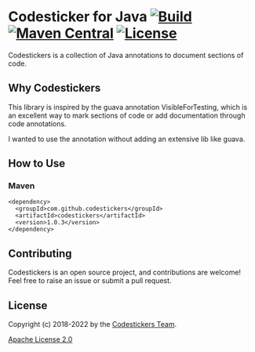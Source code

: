 # Codesticker for Java [![Build](https://github.com/codestickers/codestickers-java/workflows/build/badge.svg)](https://github.com/codestickers/codestickers-java/actions) [![Maven Central](https://img.shields.io/maven-central/v/com.github.codestickers/codestickers.svg)](https://search.maven.org/#search%7Cga%7C1%7Ccodestickers) [![License](https://img.shields.io/badge/License-Apache%202.0-blue.svg)](https://www.apache.org/licenses/LICENSE-2.0.txt)

Codestickers is a collection of Java annotations to document sections of code.

## Why Codestickers
This library is inspired by the guava annotation VisibleForTesting, which is an excellent
way to mark sections of code or add documentation through code annotations.

I wanted to use the annotation without adding an extensive lib like guava.

## How to Use

### Maven
```
<dependency>
  <groupId>com.github.codestickers</groupId>
  <artifactId>codestickers</artifactId>
  <version>1.0.3</version>
</dependency>
```

## Contributing
Codestickers is an open source project, and contributions are welcome! Feel free to raise an issue or submit a pull request.

## License
Copyright (c) 2018-2022 by the [Codestickers Team](https://github.com/orgs/codestickers/people).

[Apache License 2.0](license.txt)
